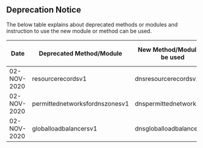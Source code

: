 ## Deprecation Notice

The below table explains about deprecated methods or modules and instruction to use the new module or method can be used.

| Date | Deprecated Method/Module | New Method/Module to be used | Deprecated Version | Maintenance Removed Version | Comment |
| ---- | ------------------------ | ------------------------------- | ------------------ | --------------------------- | --- |
| 02-NOV-2020 | resourcerecordsv1 | dnsresourcerecordsv1 | 0.12.0 | TBD | To ease finding modules |
| 02-NOV-2020 | permittednetworksfordnszonesv1 | dnspermittednetworksv1 | 0.12.0 | TBD | To ease finding modules |
| 02-NOV-2020 | globalloadbalancersv1 | dnsgloballoadbalancersv1 | 0.12.0 | TBD | To ease finding modules |